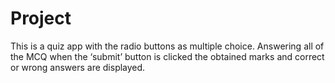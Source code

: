 # Project
This is a quiz app with the radio buttons as multiple choice. Answering all of the MCQ when the ‘submit’ button is clicked the obtained marks and correct or wrong answers are displayed.
